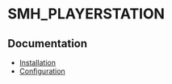 # SMH_PLAYERSTATION



## Documentation
* [Installation](doc/installation.md)
* [Configuration](doc/configuration.md)
